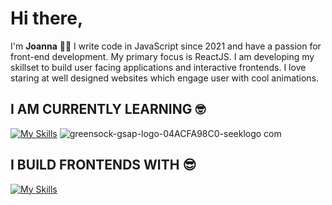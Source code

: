 # Hi there,

I'm **Joanna** 👩‍💻 I write code in JavaScript since 2021 and have a passion for front-end development. My primary focus is ReactJS. I am developing my skillset to build user facing applications and interactive frontends. I love staring at well designed websites which engage user with cool animations.

## I AM CURRENTLY LEARNING 🤓 
 
 [![My Skills](https://skillicons.dev/icons?i=vue)](https://skillicons.dev) ![greensock-gsap-logo-04ACFA98C0-seeklogo com](https://github.com/joannaberlin/joannaberlin/assets/84131901/b68185a1-9069-404f-b9ce-1017d2d5393e)


## I BUILD FRONTENDS WITH 😎 
 
  [![My Skills](https://skillicons.dev/icons?i=js,react,html,css)](https://skillicons.dev)

 


